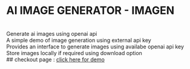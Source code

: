 ## <h1> AI IMAGE GENERATOR - IMAGEN </h1>
<br/>
Generate ai images using openai api <br>
A simple demo of image generation using external api key <br/>
Provides an interface to generate images using availabe openai api key <br/>
Store images locally if required using download option <br/>
## checkout page : <a href="https://anikethgoud.github.io/imaGEN/">click here for demo</a>
